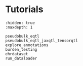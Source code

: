 # Tutorials

```{toctree}
:hidden: true
:maxdepth: 1

pseudobulk_eqtl
pseudobulk_eqtl_jaxqtl_tensorqtl
explore_annotations
burden_testing
ehrdataset
run_dataloader
```
